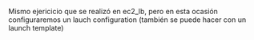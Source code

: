 Mismo ejericicio que se realizó en ec2_lb, pero en esta ocasión configuraremos un lauch configuration (también se puede hacer con un launch template)
